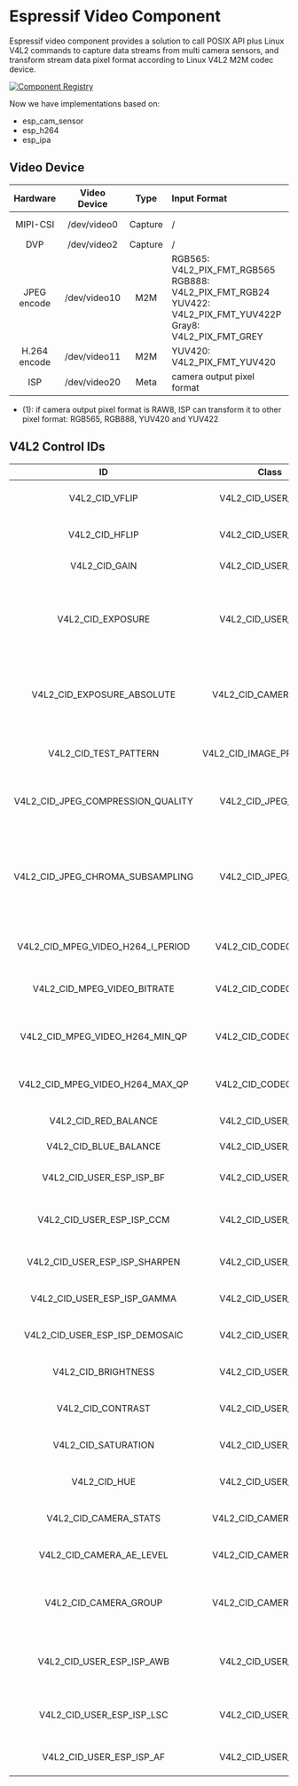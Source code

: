 # Espressif Video Component

Espressif video component provides a solution to call POSIX API plus Linux V4L2 commands to capture data streams from multi camera sensors, and transform stream data pixel format according to Linux V4L2 M2M codec device.

[![Component Registry](https://components.espressif.com/components/espressif/esp_video/badge.svg)](https://components.espressif.com/components/espressif/esp_video)

Now we have implementations based on:

- esp_cam_sensor
- esp_h264
- esp_ipa

## Video Device

| Hardware | Video Device | Type | Input Format | Output Format |
|:-:|:-:|:-:|:-|:-|
| MIPI-CSI | /dev/video0 | Capture | / | camera output pixel format or ISP output format(1) |
| DVP | /dev/video2 | Capture  | / | camera output pixel format |
| JPEG encode | /dev/video10 | M2M | RGB565: V4L2_PIX_FMT_RGB565<br> RGB888: V4L2_PIX_FMT_RGB24<br> YUV422: V4L2_PIX_FMT_YUV422P<br> Gray8: V4L2_PIX_FMT_GREY | JPEG: V4L2_PIX_FMT_JPEG |
| H.264 encode | /dev/video11 | M2M | YUV420: V4L2_PIX_FMT_YUV420 | H.264: V4L2_PIX_FMT_H264 |
| ISP | /dev/video20 | Meta | camera output pixel format  | Metadata: V4L2_META_FMT_ESP_ISP_STATS |

- (1): if camera output pixel format is RAW8, ISP can transform it to other pixel format: RGB565, RGB888, YUV420 and YUV422

## V4L2 Control IDs

| ID | Class | Type | Permission | Description |
|:-:|:-:|:-:|:-:|:-|
| V4L2_CID_VFLIP | V4L2_CID_USER_CLASS | Bool | Read/Write | Mirror the picture vertically. |
| V4L2_CID_HFLIP | V4L2_CID_USER_CLASS | Bool | Read/Write | Mirror the picture horizontally. |
| V4L2_CID_GAIN | V4L2_CID_USER_CLASS | Menu | Read/Write | Picrure pixel gain value. |
| V4L2_CID_EXPOSURE | V4L2_CID_USER_CLASS | Integer | Read/Write | Camera sensor exposure time, value unit depends on sensor |
| V4L2_CID_EXPOSURE_ABSOLUTE | V4L2_CID_CAMERA_CLASS | Integer | Read/Write | Camera sensor exposure time, value unit is 100us. |
| V4L2_CID_TEST_PATTERN | V4L2_CID_IMAGE_PROC_CLASS | Menu | Write | Camera sensor test pattern mode. |
| V4L2_CID_JPEG_COMPRESSION_QUALITY | V4L2_CID_JPEG_CLASS | Integer | Read/Write | JPEG encoded picture quality |
| V4L2_CID_JPEG_CHROMA_SUBSAMPLING | V4L2_CID_JPEG_CLASS | Menu | Read/Write | The chroma subsampling factors describe how each component of an input image is sampled. |
| V4L2_CID_MPEG_VIDEO_H264_I_PERIOD | V4L2_CID_CODEC_CLASS | Integer | Read/Write | Period between I-frames. |
| V4L2_CID_MPEG_VIDEO_BITRATE | V4L2_CID_CODEC_CLASS | Integer | Read/Write | Video bitrate in bits per second. |
| V4L2_CID_MPEG_VIDEO_H264_MIN_QP | V4L2_CID_CODEC_CLASS | Integer | Read/Write | Minimum quantization parameter for H264. |
| V4L2_CID_MPEG_VIDEO_H264_MAX_QP | V4L2_CID_CODEC_CLASS | Integer | Read/Write | Maximum quantization parameter for H264. |
| V4L2_CID_RED_BALANCE | V4L2_CID_USER_CLASS | Integer | Read/Write | Red chroma balance. |
| V4L2_CID_BLUE_BALANCE | V4L2_CID_USER_CLASS | Integer | Read/Write | Blue chroma balance. |
| V4L2_CID_USER_ESP_ISP_BF | V4L2_CID_USER_CLASS | Array of uint8_t | Read/Write | ISP bayer filter parameters. |
| V4L2_CID_USER_ESP_ISP_CCM | V4L2_CID_USER_CLASS | Array of uint8_t | Read/Write | ISP color correction matrix parameters. |
| V4L2_CID_USER_ESP_ISP_SHARPEN | V4L2_CID_USER_CLASS | Array of uint8_t | Read/Write | ISP sharpen parameters. |
| V4L2_CID_USER_ESP_ISP_GAMMA | V4L2_CID_USER_CLASS | Array of uint8_t | Read/Write | ISP GAMMA parameters. |
| V4L2_CID_USER_ESP_ISP_DEMOSAIC | V4L2_CID_USER_CLASS | Array of uint8_t | Read/Write | ISP demosaic parameters. |
| V4L2_CID_BRIGHTNESS | V4L2_CID_USER_CLASS | Array of uint8_t | Read/Write | Picture brightness. |
| V4L2_CID_CONTRAST | V4L2_CID_USER_CLASS | Array of uint8_t | Read/Write | Picture contrast. |
| V4L2_CID_SATURATION | V4L2_CID_USER_CLASS | Array of uint8_t | Read/Write | Picture color saturation. |
| V4L2_CID_HUE | V4L2_CID_USER_CLASS | Array of uint8_t | Read/Write | Picture hue. |
|  V4L2_CID_CAMERA_STATS | V4L2_CID_CAMERA_CLASS | Array of uint8_t | Read | Camera sensor statistics. |
| V4L2_CID_CAMERA_AE_LEVEL | V4L2_CID_CAMERA_CLASS | Integer | Read/Write | Camera sensor AE target level. |
| V4L2_CID_CAMERA_GROUP | V4L2_CID_CAMERA_CLASS | Array of uint8_t | Read/Write | Camera exposure and gain group parameters |
| V4L2_CID_USER_ESP_ISP_AWB | V4L2_CID_USER_CLASS | Array of uint8_t | Read/Write | ISP auto white balance statistics parameters |
| V4L2_CID_USER_ESP_ISP_LSC | V4L2_CID_USER_CLASS | Array of uint8_t | Read/Write | ISP lens shading correction parameters |
| V4L2_CID_USER_ESP_ISP_AF | V4L2_CID_USER_CLASS | Array of uint8_t | Read/Write | ISP auto focus(AF) parameters |